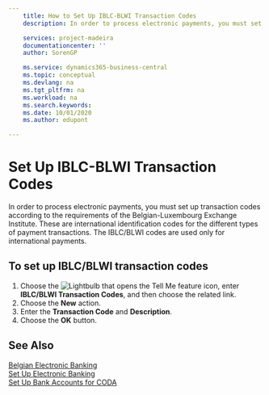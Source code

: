 ```yaml
---
    title: How to Set Up IBLC-BLWI Transaction Codes
    description: In order to process electronic payments, you must set up transaction codes according to the requirements of the Belgian-Luxembourg Exchange Institute. 

    services: project-madeira 
    documentationcenter: ''
    author: SorenGP

    ms.service: dynamics365-business-central
    ms.topic: conceptual
    ms.devlang: na
    ms.tgt_pltfrm: na
    ms.workload: na
    ms.search.keywords:
    ms.date: 10/01/2020
    ms.author: edupont

---
```

# Set Up IBLC-BLWI Transaction Codes
In order to process electronic payments, you must set up transaction codes according to the requirements of the Belgian-Luxembourg Exchange Institute. These are international identification codes for the different types of payment transactions. The IBLC/BLWI codes are used only for international payments.  

## To set up IBLC/BLWI transaction codes  

1.  Choose the ![Lightbulb that opens the Tell Me feature](../../media/ui-search/search_small.png "Tell me what you want to do") icon, enter **IBLC/BLWI Transaction Codes**, and then choose the related link.  
2.  Choose the **New** action.  
3.  Enter the **Transaction Code** and **Description**.  
4.  Choose the **OK** button.  

## See Also  
 [Belgian Electronic Banking](belgian-electronic-banking.md)   
 [Set Up Electronic Banking](how-to-set-up-electronic-banking.md)   
 [Set Up Bank Accounts for CODA](how-to-set-up-bank-accounts-for-coda.md)
